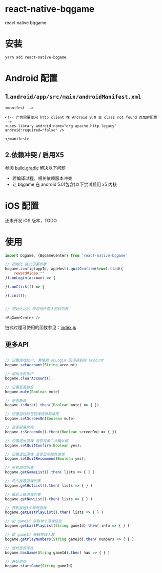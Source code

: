 # react-native-bqgame
react native bqgame

# 安装

`yarn add react-native-bqgame`


# Android 配置

## 1.`android/app/src/main/androidManifest.xml`

```
<manifest ..>

<!-- 广告需要使用 http client 在 Android 9.0 会 class not found 而加的配置 -->
<uses-library android:name="org.apache.http.legacy" android:required="false" />

</manifest>
```

## 2.依赖冲突 / 启用X5

参阅 [build.gradle](android/build.gradle#L30) 解决以下问题

- 若编译过程，相关依赖版本冲突
- 让 bqgame 在 android 5.0(包含)以下尝试启用 x5 内核


# iOS 配置

还未开发 iOS 版本，TODO



# 使用

``` js
import bqgame, {BqGameCenter} from 'react-native-bqgame'

// 初始化 链式设置参数
bqgame.config(appId, appHost).quitConfirm(true).ttad({
    rewardVideo:""
}).onLogin(account => {

}).onClick(() => {

}).init();


// 初始化之后 使用组件载入游戏列表

<BqGameCenter />
```

链式过程可使用的函数参见：[index.js](index.js#L34)



## 更多API 

```js

// 设置游戏账户, 需使用 onLogin 回调得到的 account
bqgame.setAccount(String account)

// 退出当前账户
bqgame.clearAccount()

// 设置是否静音
bqgame.mute(Boolean mute)

// 是否静音
bqgame.isMute().then((Boolean mute) => { })

// 设置游戏时是否保持屏幕常亮
bqgame.setScreenOn(Boolean mute)

// 是否屏幕常亮
bqgame.isScreenOn().then((Boolean screenOn) => { })

// 设置退出游戏 是否显示二次确认框
bqgame.setQuitConfirm(Boolean yes);

// 设置退出游戏 是否显示推荐游戏
bqgame.setQuitRecommend(Boolean yes);

// 所有游戏列表
bqgame.getGameList().then( lists => { } )

// 热门推荐游戏列表
bqgame.getHotList().then( lists => { } )

// 最近上新游戏列表
bqgame.getNewList().then( lists => { } )

// 获取最近3个常玩游戏
bqgame.getLastPlayList().then( lists => { } )

// 由 gameId 获取单个游戏信息
bqgame.getLastPlayList(String gameId).then( info => { } )

// 由 gameId 获取在线人数
bqgame.getPlayNumbers(String gameId).then( numbers => { } )

// 游戏是否存在
bqgame.hasGame(String gameId).then( has => { } )

// 开始游戏
bqgame.startGame(String gameId)
```

